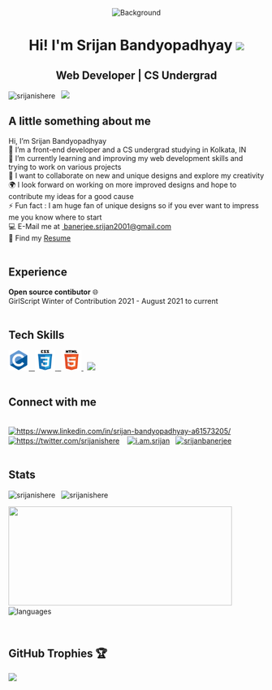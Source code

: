 <p align="center">
     <img src="https://media4.giphy.com/media/WTjXuYA2y4o3UZly3W/giphy.gif?cid=ecf05e47zzzhse8btcz04b72yj6h89mircf0tqdlle77ikp3&rid=giphy.gif&ct=g" height="400px" width="500px" alt="Background">
</p>     
<h1 align="center">Hi! I'm Srijan Bandyopadhyay <img src="https://raw.githubusercontent.com/aemmadi/aemmadi/master/wave.gif" width="40px"></h1>
<h2 align="center">Web Developer | CS Undergrad </h2>
<p align="left"> <img src="https://komarev.com/ghpvc/?username=srijanishere&label=Profile%20views&color=0e75b6&style=flat" alt="srijanishere" /> &nbsp; <img src="https://badges.pufler.dev/repos/srijanishere"</p>
<h2>A little something about me</h2>
Hi, I’m Srijan Bandyopadhyay<br>
👀 I’m a front-end developer and a CS undergrad studying in Kolkata, IN<br>
🌱 I’m currently learning and improving my web development skills and trying to work on various projects<br>
💞️ I want to collaborate on new and unique designs and explore my creativity<br>
🌍 I look forward on working on more improved designs and hope to contribute my ideas for a good cause<br>
⚡ Fun fact : I am huge fan of unique designs so if you ever want to impress me you know where to start<br>
💻 E-Mail me at <a href="https://mail.google.com/mail/u/0/#inbox?compose=VpCqJVFNWlwVjsCpbSkknXsLQKmXJnBtwBPMDqgHVDZZfgBVFZHKRPqkSHSdvWbDmgZSxbv" alt="email" target="_blank">&nbsp;banerjee.srijan2001@gmail.com</a><br>
📄 Find my <a href="https://docs.google.com/document/d/1p3GlLV4rVwWhm4Y5bsOltL7xRkrGH_lZ/edit?usp=sharing&ouid=111662282745143814470&rtpof=true&sd=true" alt="resume" target="_blank">Resume</a>
<br><br>
<h2>Experience</h2>
<strong>Open source contibutor</strong> 🌐<br>
GirlScript Winter of Contribution 2021 - August 2021 to current
<br><br>
<h2>Tech Skills</h2>
<p align="left"> <a href="https://www.cprogramming.com/" target="_blank"><img src="https://raw.githubusercontent.com/devicons/devicon/master/icons/c/c-original.svg" alt="c" width="40" height="40"/> </a> <a href="https://www.w3schools.com/cpp/" target="_blank">&nbsp;
<img src="https://raw.githubusercontent.com/devicons/devicon/master/icons/css3/css3-original-wordmark.svg" alt="css3" width="40" height="40"/> </a> <a href="https://dart.dev" target="_blank">&nbsp;
<img src="https://raw.githubusercontent.com/devicons/devicon/master/icons/html5/html5-original-wordmark.svg" alt="html5" width="40" height="40"/> <a href="https://developer.mozilla.org/en-US/docs/Web/JavaScript" target="_blank"></a>&nbsp;
<img src="https://cdn4.iconfinder.com/data/icons/logos-and-brands/512/181_Java_logo_logos-128.png" width="50px" height"60px">
<br><br>
<h2>Connect with me</h2>
<br>
<a href="https://www.linkedin.com/in/srijan-bandyopadhyay-a61573205/" target="blank"><img align="center" src="https://cdn2.iconfinder.com/data/icons/social-media-2199/64/social_media_isometric_14-linkedin-256.png" alt="https://www.linkedin.com/in/srijan-bandyopadhyay-a61573205/" height="40" width="40" /></a>&nbsp;&nbsp;&nbsp;
<a href="https://twitter.com/srijanishere" target="blank"><img align="center" src="https://cdn2.iconfinder.com/data/icons/social-media-2199/64/social_media_isometric_6-twitter-256.png" alt="https://twitter.com/srijanishere" height="40" width="40" /></a>&nbsp;&nbsp;&nbsp;
<a href="https://instagram.com/i.am.srijan" target="blank"><img align="center" src="https://cdn2.iconfinder.com/data/icons/social-media-2199/64/social_media_isometric_3-instagram-256.png" alt="i.am.srijan" height="40" width="40" /></a>&nbsp;&nbsp;
<a href="https://dev.to/srijanbanerjee" target="blank"><img align="center" src="https://cdn3.iconfinder.com/data/icons/logos-and-brands-adobe/512/84_Dev-256.png" alt="srijanbanerjee" height="50" width="50" /></a>
<br><br>
<h2>Stats</h2>
<p>
<img align="center" src="https://github-readme-stats.vercel.app/api?username=srijanishere&show_icons=true&locale=en" alt="srijanishere" width="440px" height="195px" />&nbsp;&nbsp;
<img align="center" src="https://github-readme-streak-stats.herokuapp.com/?user=srijanishere&" alt="srijanishere" width="440px" height="195px"/>
</p>
<p>
<img src ="https://activity-graph.herokuapp.com/graph?username=srijanishere&bg_color=ffffff&color=0400ff&line=0400ff&point=03d3d&area=true&hide_border=true" width="440px" height="195px">&nbsp;&nbsp;
<img src="https://github-readme-stats.vercel.app/api/top-langs/?username=srijanishere&layout=compact&theme=buefy" alt="languages" width="440px" height="195px">
</p>
<br>
<h2>GitHub Trophies 🏆</h2>
<p>
    <img src="https://github-profile-trophy.vercel.app/?username=srijanishere&margin-w=15&margin-h=10theme=dark">
</p>
